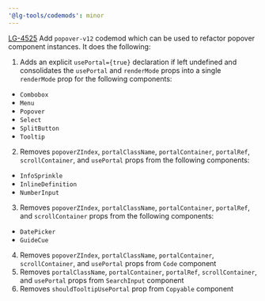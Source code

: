 ```yaml
---
'@lg-tools/codemods': minor
---
```


[LG-4525](https://jira.mongodb.org/browse/LG-4525) Add `popover-v12` codemod which can be used to refactor popover component instances. It does the following:
1. Adds an explicit `usePortal={true}` declaration if left undefined and consolidates the `usePortal` and `renderMode` props into a single `renderMode` prop for the following components:
- `Combobox`
- `Menu`
- `Popover`
- `Select`
- `SplitButton`
- `Tooltip`
2. Removes `popoverZIndex`, `portalClassName`, `portalContainer`, `portalRef`, `scrollContainer`, and `usePortal` props from the following components:
- `InfoSprinkle`
- `InlineDefinition`
- `NumberInput`
3. Removes `popoverZIndex`, `portalClassName`, `portalContainer`, `portalRef`, and `scrollContainer` props from the following components:
- `DatePicker`
- `GuideCue`
4. Removes `popoverZIndex`, `portalClassName`, `portalContainer`, `scrollContainer`, and `usePortal` props from `Code` component
5. Removes `portalClassName`, `portalContainer`, `portalRef`, `scrollContainer`, and `usePortal` props from `SearchInput` component
6. Removes `shouldTooltipUsePortal` prop from `Copyable` component
